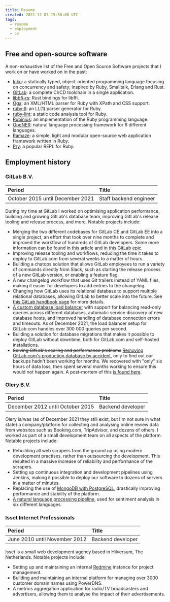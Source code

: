 ```yaml
---
title: Resume
created: 2021-12-03 15:50:00 UTC
tags:
  - resume
  - employment
  - cv
---
```


## Free and open-source software

A non-exhaustive list of the Free and Open Source Software projects that I work
on or have worked on in the past:

* [Inko](https://inko-lang.org): a statically typed, object-oriented programming
  language focusing on concurrency and safety; inspired by Ruby, Smalltalk,
  Erlang and Rust.
* [GitLab](https://about.gitlab.com/): a complete CI/CD toolchain in a single
  application.
* [libbfi-rs](https://github.com/tov/libffi-rs): Rust bindings for libffi.
* [Oga](https://gitlab.com/yorickpeterse/oga): an XML/HTML parser for Ruby with
  XPath and CSS support.
* [ruby-ll](https://gitlab.com/yorickpeterse/ruby-ll): an LL(1) parser generator
  for Ruby.
* [ruby-lint](https://gitlab.com/yorickpeterse/ruby-lint): a static code
  analysis tool for Ruby.
* [Rubinius](https://github.com/rubinius/rubinius): an implementation of the
  Ruby programming language.
* [OpeNER](http://www.opener-project.eu/): natural language processing framework
  for 6 different languages.
* [Ramaze](http://ramaze.net/): a simple, light and modular open-source web
  application framework written in Ruby.
* [Pry](https://github.com/pry/pry): a popular REPL for Ruby.

## Employment history

### GitLab B.V.

| Period                           | Title
|:---------------------------------|:----------------------
| October 2015 until December 2021 | Staff backend engineer

During my time at GitLab I worked on optimising application performance,
building and growing GitLab's database team, improving GitLab's release tooling
and release process, and more. Notable projects include:

- Merging the two different codebases for GitLab CE and GitLab EE into a single
  project, an effort that took over nine months to complete and improved the
  workflow of hundreds of GitLab developers. Some more information can be found
  [in this
  article](https://about.gitlab.com/blog/2019/02/21/merging-ce-and-ee-codebases/)
  and [in this GitLab epic](https://gitlab.com/groups/gitlab-org/-/epics/802).
- Improving release tooling and workflows, reducing the time it takes to deploy
  to GitLab.com from several weeks to a matter of hours.
- Building a chatops solution that allows GitLab employees to run a variety of
  commands directly from Slack, such as starting the release process of a new
  GitLab version, or enabling a feature flag.
- A new changelog workflow that uses Git trailers instead of YAML files, making
  it easier for developers to add entries to the changelog.
- Changing how GitLab uses its relational database to support multiple
  relational databases, allowing GitLab to better scale into the future. See
  [this GitLab handbook
  page](https://about.gitlab.com/handbook/engineering/development/enablement/sharding/)
  for more details.
- [A custom database load
  balancer](https://docs.gitlab.com/ee/administration/postgresql/database_load_balancing.html#database-load-balancing)
  with support for balancing read-only queries across different databases,
  automatic service discovery of new database hosts, and improved handling of
  database connection errors and timeouts. As of December 2021, the load
  balancer setup for GitLab.com handles over 300 000 queries per second.
- Building a solution for database migrations that makes it possible to deploy
  GitLab without downtime, both for GitLab.com and self-hosted installations.
- ~~Solving GitLab's scaling and performance problems~~ [Removing GitLab.com's production database by
  accident](https://about.gitlab.com/blog/2017/02/01/gitlab-dot-com-database-incident/),
  only to find out our backups hadn't been working for months. We recovered with
  "only" six hours of data loss, then spent several months working to ensure
  this would not happen again. A post-mortem of this [is found
  here](https://about.gitlab.com/blog/2017/02/10/postmortem-of-database-outage-of-january-31/).

### Olery B.V.

| Period                           | Title
|:---------------------------------|:----------------------
| December 2012 until October 2015 | Backend developer

Olery is/was (as of December 2021 they still exist, but I'm not sure in what
state) a company/platform for collecting and analysing online review data from
websites such as Booking.com, TripAdvisor, and dozens of others. I worked as
part of a small development team on all aspects of the platform. Notable
projects include:

- Rebuilding all web scrapers from the ground up using modern development
  practises, rather than outsourcing the development. This resulted in a massive
  increase of reliability and performance of the scrapers.
- Setting up continuous integration and development pipelines using Jenkins,
  making it possible to deploy our software to dozens of servers in a matter of
  minutes.
- Replacing the use of [MongoDB with PostgreSQL](https://archive.md/ScSgG),
  drastically improving performance and stability of the platform.
- [A natural language processing pipeline](https://archive.md/aHvmY), used for
  sentiment analysis in six different languages.

### Isset Internet Professionals

| Period                        | Title
|:------------------------------|:----------------------
| June 2010 until November 2012 | Backend developer

Isset is a small web development agency based in Hilversum, The Netherlands.
Notable projects include:

- Setting up and maintaining an internal [Redmine](https://www.redmine.org/)
  instance for project management.
- Building and maintaining an internal platform for managing over 3000 customer
  domain names using PowerDNS.
- A metrics aggregation application for radio/TV broadcasters and advertisers,
  allowing them to analyse the impact of their advertisements.
